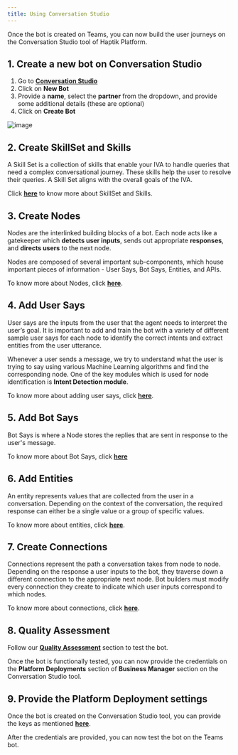 ```yaml
---
title: Using Conversation Studio
---
```


Once the bot is created on Teams, you can now build the user journeys on the Conversation Studio tool of Haptik Platform.
 
## 1. Create a new bot on Conversation Studio
 
1. Go to [**Conversation Studio**](https://staging.hellohaptik.com/mogambo/#/bots)
2. Click on **New Bot**
3. Provide a **name**, select the **partner** from the dropdown, and provide some additional details (these are optional)
4. Click on **Create Bot**
 
![image](https://user-images.githubusercontent.com/75118325/114122315-a5c97500-990d-11eb-999f-425e88d6add9.png)
 
## 2. Create SkillSet and Skills
 
A Skill Set is a collection of skills that enable your IVA to handle queries that need a complex conversational journey. These skills help the user to resolve their queries. A Skill Set aligns with the overall goals of the IVA.
 
Click [**here**](https://docs.haptik.ai/bot-builder/basic/create-your-first-bot) to know more about SkillSet and Skills.
 
 
## 3. Create Nodes
 
Nodes are the interlinked building blocks of a bot. Each node acts like a gatekeeper which **detects user inputs**, sends out appropriate **responses**, and **directs users** to the next node. 
 
Nodes are composed of several important sub-components, which house important pieces of information - User Says, Bot Says, Entities, and APIs.
 
To know more about Nodes, click [**here**](https://docs.haptik.ai/bot-builder/basic/creating-nodes).
 
## 4. Add User Says
 
User says are the inputs from the user that the agent needs to interpret the user’s goal. It is important to add and train the bot with a variety of different sample user says for each node to identify the correct intents and extract entities from the user utterance.
 
Whenever a user sends a message, we try to understand what the user is trying to say using various Machine Learning algorithms and find the corresponding node. One of the key modules which is used for node identification is **Intent Detection module**.
 
To know more about adding user says, click [**here**](https://docs.haptik.ai/bot-builder/basic/user-says-guidelines).
 
## 5. Add Bot Says
 
Bot Says is where a Node stores the replies that are sent in response to the user's message. 
 
To know more about Bot Says, click [**here**](https://docs.haptik.ai/bot-builder/basic/bot-says)
 
## 6. Add Entities
 
An entity represents values that are collected from the user in a conversation. Depending on the context of the conversation, the required response can either be a single value or a group of specific values.
 
To know more about entities, click [**here**](https://docs.haptik.ai/bot-builder/basic/entities).
 
## 7. Create Connections
 
Connections represent the path a conversation takes from node to node. Depending on the response a user inputs to the bot, they traverse down a different connection to the appropriate next node. Bot builders must modify every connection they create to indicate which user inputs correspond to which nodes.
 
To know more about connections, click [**here**](https://docs.haptik.ai/bot-builder/basic/connections).
 
## 8. Quality Assessment
 
Follow our [**Quality Assessment**](https://docs.haptik.ai/bot-builder/basic/testing-introduction) section to test the bot.
 
Once the bot is functionally tested, you can now provide the credentials on the **Platform Deployments** section of **Business Manager** section on the Conversation Studio tool.
 
## 9. Provide the Platform Deployment settings
 
Once the bot is created on the Conversation Studio tool, you can provide the keys as mentioned [**here**](http://docs.haptik.ai/teams/setup-teams).
 
After the credentials are provided, you can now test the bot on the Teams bot.

